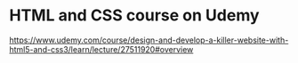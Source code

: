 # HTML and CSS course on Udemy
https://www.udemy.com/course/design-and-develop-a-killer-website-with-html5-and-css3/learn/lecture/27511920#overview
